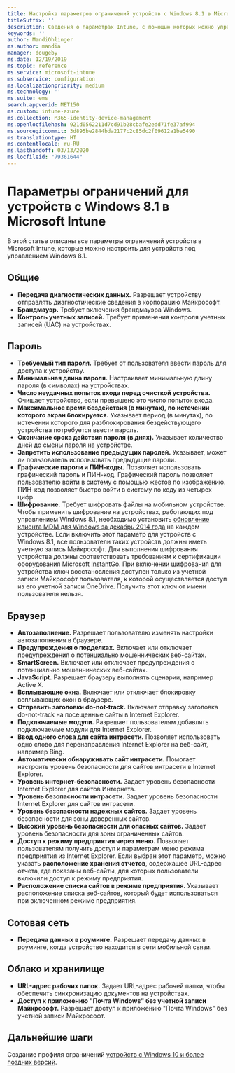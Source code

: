 ```yaml
---
title: Настройка параметров ограничений устройств с Windows 8.1 в Microsoft Intune в Azure | Документы Майкрософт
titleSuffix: ''
description: Сведения о параметрах Intune, с помощью которых можно управлять параметрами и работой устройств Windows 8.1.
keywords: ''
author: MandiOhlinger
ms.author: mandia
manager: dougeby
ms.date: 12/19/2019
ms.topic: reference
ms.service: microsoft-intune
ms.subservice: configuration
ms.localizationpriority: medium
ms.technology: ''
ms.suite: ems
search.appverid: MET150
ms.custom: intune-azure
ms.collection: M365-identity-device-management
ms.openlocfilehash: 921d0562211d7cd91b28cbafe2edd71fe37af994
ms.sourcegitcommit: 3d895be2844bda2177c2c85dc2f09612a1be5490
ms.translationtype: HT
ms.contentlocale: ru-RU
ms.lasthandoff: 03/13/2020
ms.locfileid: "79361644"
---
```

# <a name="microsoft-intune-windows-81-device-restriction-settings"></a>Параметры ограничений для устройств с Windows 8.1 в Microsoft Intune

В этой статье описаны все параметры ограничений устройств в Microsoft Intune, которые можно настроить для устройств под управлением Windows 8.1.

## <a name="general"></a>Общие

- **Передача диагностических данных.** Разрешает устройству отправлять диагностические сведения в корпорацию Майкрософт.
- **Брандмауэр.** Требует включения брандмауэра Windows.
- **Контроль учетных записей.** Требует применения контроля учетных записей (UAC) на устройствах.

## <a name="password"></a>Пароль
- **Требуемый тип пароля.** Требует от пользователя ввести пароль для доступа к устройству.
- **Минимальная длина пароля.** Настраивает минимальную длину пароля (в символах) на устройствах.
- **Число неудачных попыток входа перед очисткой устройства.** Очищает устройство, если превышено это число попыток входа.
- **Максимальное время бездействия (в минутах), по истечении которого экран блокируется.** Указывает период (в минутах), по истечении которого для разблокирования бездействующего устройства потребуется ввести пароль.
- **Окончание срока действия пароля (в днях).** Указывает количество дней до смены пароля на устройстве.
- **Запретить использование предыдущих паролей.** Указывает, может ли пользователь использовать предыдущие пароли.
- **Графические пароли и ПИН-коды.** Позволяет использовать графический пароль и ПИН-код. Графический пароль позволяет пользователю войти в систему с помощью жестов по изображению. ПИН-код позволяет быстро войти в систему по коду из четырех цифр.
- **Шифрование.** Требует шифровать файлы на мобильном устройстве.<br>Чтобы применить шифрование на устройствах, работающих под управлением Windows 8.1, необходимо установить [обновление клиента MDM для Windows за декабрь 2014 года](https://support.microsoft.com/kb/3013816) на каждом устройстве.
Если включить этот параметр для устройств с Windows 8.1, все пользователи таких устройств должны иметь учетную запись Майкрософт.
Для выполнения шифрования устройства должны соответствовать требованиям к сертификации оборудования Microsoft [InstantGo](https://blogs.windows.com/windowsexperience/2014/06/19/instantgo-a-better-way-to-sleep/#IBHULcTfI4PokO8X.97).
При включении шифрования для устройства ключ восстановления доступен только из учетной записи Майкрософт пользователя, к которой осуществляется доступ из его учетной записи OneDrive. Получить этот ключ от имени пользователя нельзя. 

## <a name="browser"></a>Браузер
- **Автозаполнение.** Разрешает пользователю изменять настройки автозаполнения в браузере.
- **Предупреждения о подделках.** Включает или отключает предупреждения о потенциально мошеннических веб-сайтах.
- **SmartScreen.** Включает или отключает предупреждения о потенциально мошеннических веб-сайтах.
- **JavaScript.** Разрешает браузеру выполнять сценарии, например Active X.
- **Всплывающие окна.** Включает или отключает блокировку всплывающих окон в браузере.
- **Отправить заголовки do-not-track.** Включает отправку заголовка do-not-track на посещенные сайты в Internet Explorer.
- **Подключаемые модули.** Разрешает пользователям добавлять подключаемые модули для Internet Explorer.
- **Ввод одного слова для сайта интрасети.** Позволяет использовать одно слово для перенаправления Internet Explorer на веб-сайт, например Bing.
- **Автоматически обнаруживать сайт интрасети.** Помогает настроить уровень безопасности для сайтов интрасети в Internet Explorer.
- **Уровень интернет-безопасности.** Задает уровень безопасности Internet Explorer для сайтов Интернета.
- **Уровень безопасности интрасети.** Задает уровень безопасности Internet Explorer для сайтов интрасети.
- **Уровень безопасности надежных сайтов.** Задает уровень безопасности для зоны доверенных сайтов.
- **Высокий уровень безопасности для опасных сайтов.** Задает уровень безопасности для зоны ограниченных сайтов.
- **Доступ к режиму предприятия через меню.** Позволяет пользователям получить доступ к параметрам меню режима предприятия из Internet Explorer.
Если выбран этот параметр, можно указать **расположение хранения отчетов**, содержащее URL-адрес отчета, где показаны веб-сайты, для которых пользователи включили доступ к режиму предприятия.
- **Расположение списка сайтов в режиме предприятия.** Указывает расположение списка веб-сайтов, который будет использоваться при включенном режиме предприятия.

## <a name="cellular"></a>Сотовая сеть
- **Передача данных в роуминге.** Разрешает передачу данных в роуминге, когда устройство находится в сети мобильной связи.

## <a name="cloud-and-storage"></a>Облако и хранилище
- **URL-адрес рабочих папок.** Задает URL-адрес рабочей папки, чтобы обеспечить синхронизацию документов на устройствах.
- **Доступ к приложению "Почта Windows" без учетной записи Майкрософт.** Разрешает доступ к приложению "Почта Windows" без учетной записи Майкрософт.

## <a name="next-steps"></a>Дальнейшие шаги

Создание профиля ограничений [устройств с Windows 10 и более поздних версий](device-restrictions-windows-10.md).

